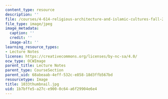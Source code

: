 ```yaml
---
content_type: resource
description: ''
file: /courses/4-614-religious-architecture-and-islamic-cultures-fall-2002/1b7bffe5a27ce9000c64a6f29904e6e4_1033thumbnail.jpg
file_type: image/jpeg
image_metadata:
  caption: ''
  credit: ''
  image-alt: ''
learning_resource_types:
- Lecture Notes
license: https://creativecommons.org/licenses/by-nc-sa/4.0/
ocw_type: OCWImage
parent_title: Lecture Notes
parent_type: CourseSection
parent_uid: 68abeaab-4eff-532c-e858-18d3ffb567bd
resourcetype: Image
title: 1033thumbnail.jpg
uid: 1b7bffe5-a27c-e900-0c64-a6f29904e6e4
---
```

